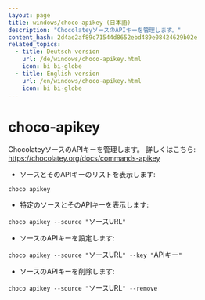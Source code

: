 ```yaml
---
layout: page
title: windows/choco-apikey (日本語)
description: "ChocolateyソースのAPIキーを管理します。"
content_hash: 2d4ae2af89c71544d8652ebd489e08424629b02e
related_topics:
  - title: Deutsch version
    url: /de/windows/choco-apikey.html
    icon: bi bi-globe
  - title: English version
    url: /en/windows/choco-apikey.html
    icon: bi bi-globe
---
```

# choco-apikey

ChocolateyソースのAPIキーを管理します。
詳しくはこちら: <https://chocolatey.org/docs/commands-apikey>

- ソースとそのAPIキーのリストを表示します:

`choco apikey`

- 特定のソースとそのAPIキーを表示します:

`choco apikey --source "`<span class="tldr-var badge badge-pill bg-dark-lm bg-white-dm text-white-lm text-dark-dm font-weight-bold">ソースURL</span>`"`

- ソースのAPIキーを設定します:

`choco apikey --source "`<span class="tldr-var badge badge-pill bg-dark-lm bg-white-dm text-white-lm text-dark-dm font-weight-bold">ソースURL</span>`" --key "`<span class="tldr-var badge badge-pill bg-dark-lm bg-white-dm text-white-lm text-dark-dm font-weight-bold">APIキー</span>`"`

- ソースのAPIキーを削除します:

`choco apikey --source "`<span class="tldr-var badge badge-pill bg-dark-lm bg-white-dm text-white-lm text-dark-dm font-weight-bold">ソースURL</span>`" --remove`
